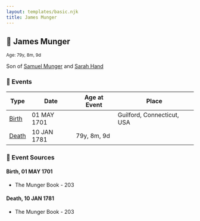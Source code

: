 ```yaml
---
layout: templates/basic.njk
title: James Munger
---
```

## 🔵 James Munger
<small>Age: 79y, 8m, 9d</small>

Son of [Samuel Munger](/people/5/57362828) and [Sarah Hand](/people/7/75255100)

### 📆 Events

Type | Date | Age at Event | Place
------ | ------ | ------ | ------
[Birth](#event-event-2) | 01 MAY 1701 |  | Guilford, Connecticut, USA
[Death](#event-event-3) | 10 JAN 1781 | 79y, 8m, 9d |

### 📰 Event Sources

#### <a id="event-event-2"></a> Birth, 01 MAY 1701
* The Munger Book  - 203

#### <a id="event-event-3"></a> Death, 10 JAN 1781
* The Munger Book  - 203